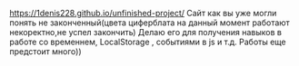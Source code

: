 https://1denis228.github.io/unfinished-project/ Сайт как вы уже могли понять не законченный(цвета циферблата на данный момент работают некоректно,не успел закончить) Делаю его для получения навыков в работе со временнем, LocalStorage , событиями в js и т.д. Работы еще предстоит много)) 
